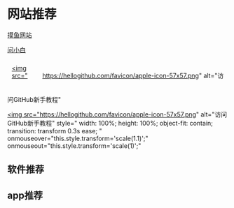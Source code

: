 # 网站推荐

[摸鱼网站](https://poki.com/zh)

[问小白](https://www.wenxiaobai.com/)

<a href="https://hellogithub.com/" 
   style="
      display: inline-block;
      width: 60px;
      height: 60px;
      margin: 10px;
      position: relative;
   "
   title="访问GitHub新手教程">
   <img 
      src="https://hellogithub.com/favicon/apple-icon-57x57.png" 
      alt="访问GitHub新手教程"

   >
</a>

<a href="https://hellogithub.com/" 
   title="访问GitHub新手教程">
   <img 
      src="https://hellogithub.com/favicon/apple-icon-57x57.png" 
      alt="访问GitHub新手教程"
      style="
         width: 100%;
         height: 100%;
         object-fit: contain;
         transition: transform 0.3s ease;
      "
      onmouseover="this.style.transform='scale(1.1)';"
      onmouseout="this.style.transform='scale(1)';"
   >
</a>

## 软件推荐





## app推荐
